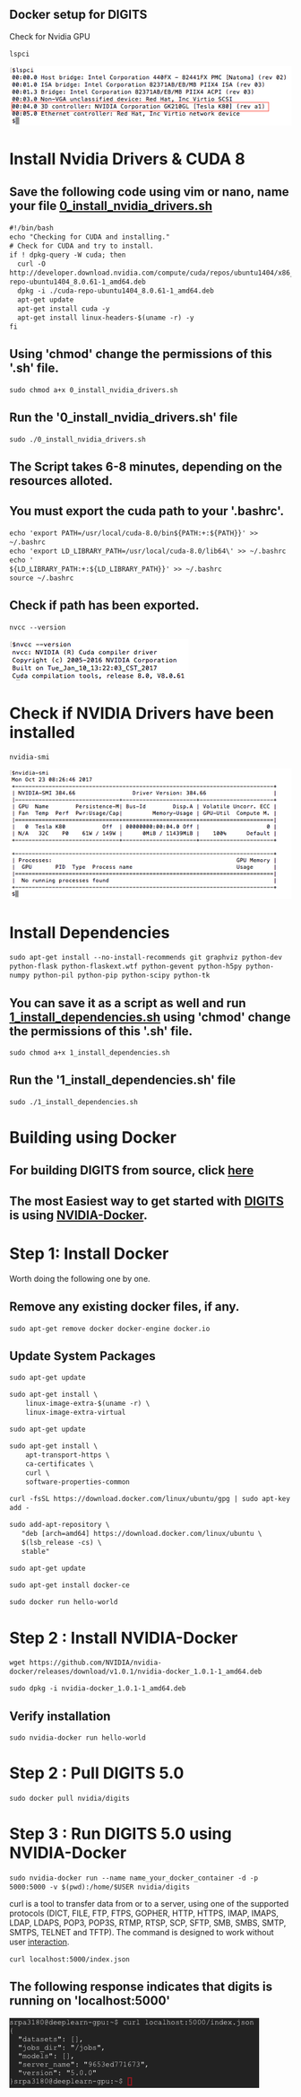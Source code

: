 ## Docker setup for DIGITS

Check for Nvidia GPU

```
lspci
```

<kbd>
  <img src="/d_0_check _for_gpu.png">
</kbd>

# Install Nvidia Drivers & CUDA 8

## Save the following code using vim or nano, name your file [0_install_nvidia_drivers.sh](https://github.com/s3p02/building_digits_on_gcp_docker/blob/master/0_install_nvidia_drivers.sh)

```
#!/bin/bash
echo "Checking for CUDA and installing."
# Check for CUDA and try to install.
if ! dpkg-query -W cuda; then
  curl -O http://developer.download.nvidia.com/compute/cuda/repos/ubuntu1404/x86_64/cuda-repo-ubuntu1404_8.0.61-1_amd64.deb
  dpkg -i ./cuda-repo-ubuntu1404_8.0.61-1_amd64.deb
  apt-get update
  apt-get install cuda -y
  apt-get install linux-headers-$(uname -r) -y
fi
```

## Using 'chmod' change the permissions of this '.sh' file.

```
sudo chmod a+x 0_install_nvidia_drivers.sh
```
## Run the '0_install_nvidia_drivers.sh' file

```
sudo ./0_install_nvidia_drivers.sh 
```
## The Script takes 6-8 minutes, depending on the resources alloted.

## You must export the cuda path to your '.bashrc'.

```
echo 'export PATH=/usr/local/cuda-8.0/bin${PATH:+:${PATH}}' >> ~/.bashrc
echo 'export LD_LIBRARY_PATH=/usr/local/cuda-8.0/lib64\' >> ~/.bashrc
echo '                         ${LD_LIBRARY_PATH:+:${LD_LIBRARY_PATH}}' >> ~/.bashrc
source ~/.bashrc
```
## Check if path has been exported.

```
nvcc --version 
```

<kbd>
  <img src="/d_2_check_cuda_path.png">
</kbd>

# Check if NVIDIA Drivers have been installed

```
nvidia-smi
```

<kbd>
  <img src="/d_1_check_if_nvidia_driver_installed.png">
</kbd>

# Install Dependencies

```
sudo apt-get install --no-install-recommends git graphviz python-dev python-flask python-flaskext.wtf python-gevent python-h5py python-numpy python-pil python-pip python-scipy python-tk
```
## You can save it as a script as well and run [1_install_dependencies.sh](https://github.com/s3p02/building_digits_on_gcp_docker/blob/master/1_install_dependencies.sh) using 'chmod' change the permissions of this '.sh' file.

```
sudo chmod a+x 1_install_dependencies.sh
```
## Run the '1_install_dependencies.sh' file

```
sudo ./1_install_dependencies.sh 
```


# Building using Docker

## For building DIGITS from source, click [here](https://github.com/s3p02/building_digits_on_gcp/blob/master/README.md)

## The most Easiest way to get started with [DIGITS](https://developer.nvidia.com/digits) is using [NVIDIA-Docker](https://hub.docker.com/r/nvidia/digits/tags/).

# Step 1: Install Docker

 Worth doing the following one by one.

## Remove any existing docker files, if any.

```
sudo apt-get remove docker docker-engine docker.io
```

## Update System Packages

```
sudo apt-get update
```


```
sudo apt-get install \
    linux-image-extra-$(uname -r) \
    linux-image-extra-virtual
```

```
sudo apt-get update
```


```
sudo apt-get install \
    apt-transport-https \
    ca-certificates \
    curl \
    software-properties-common
```


```
curl -fsSL https://download.docker.com/linux/ubuntu/gpg | sudo apt-key add -
```


```
sudo add-apt-repository \
   "deb [arch=amd64] https://download.docker.com/linux/ubuntu \
   $(lsb_release -cs) \
   stable"
```


```
sudo apt-get update
```


```
sudo apt-get install docker-ce
```


```
sudo docker run hello-world
```

# Step 2 : Install NVIDIA-Docker


```
wget https://github.com/NVIDIA/nvidia-docker/releases/download/v1.0.1/nvidia-docker_1.0.1-1_amd64.deb
```

```
sudo dpkg -i nvidia-docker_1.0.1-1_amd64.deb
```
## Verify installation

```
sudo nvidia-docker run hello-world
```

# Step 2 : Pull DIGITS 5.0


```
sudo docker pull nvidia/digits
```

# Step 3 : Run DIGITS 5.0 using NVIDIA-Docker


```
sudo nvidia-docker run --name name_your_docker_container -d -p 5000:5000 -v $(pwd):/home/$USER nvidia/digits
```

curl is a tool to transfer data from or to a server, using one of the supported protocols (DICT, FILE, FTP, FTPS, GOPHER, HTTP, HTTPS, IMAP, IMAPS, LDAP, LDAPS, POP3, POP3S, RTMP, RTSP, SCP, SFTP, SMB, SMBS, SMTP, SMTPS, TELNET and TFTP). The command is designed to work without user [interaction](https://curl.haxx.se/docs/manpage.html).

```
curl localhost:5000/index.json
```


## The following response indicates that digits is running on 'localhost:5000'

<kbd>
  <img src="/d_3_docker.png">
</kbd>
